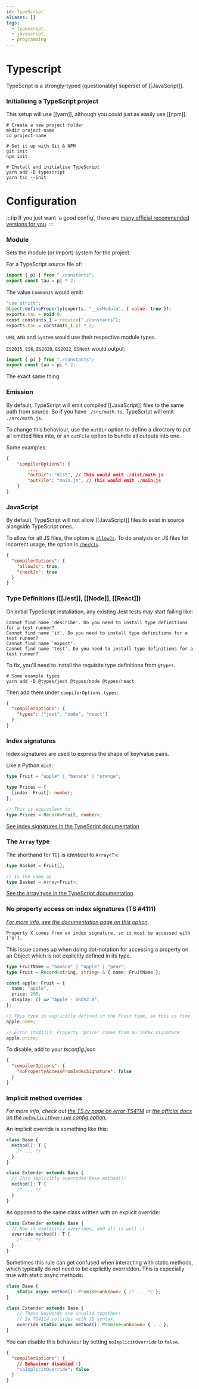```yaml
---
id: TypeScript
aliases: []
tags:
  - typescript,
  - javascript,
  - programming
---
```


# Typescript

TypeScript is a strongly-typed (questionably) superset of [[JavaScript]].

### Initialising a TypeScript project

This setup will use [[yarn]], although you could just as easily use [[npm]].

```shell
# Create a new project folder
mkdir project-name
cd project-name

# Set it up with Git & NPM
git init
npm init

# Install and initialise TypeScript
yarn add -D typescript
yarn tsc --init
```

# Configuration

:::tip
If you just want 'a good config', there are [many official recommended versions for you](https://github.com/tsconfig/bases).
:::

### Module

Sets the module (or import) system for the project.

For a TypeScript source file of:

```ts
import { pi } from "./constants";
export const tau = pi * 2;
```

The value `CommonJS` would emit:

```js
"use strict";
Object.defineProperty(exports, "__esModule", { value: true });
exports.tau = void 0;
const constants_1 = require("./constants");
exports.tau = constants_1.pi * 2;
```

`UMD`, `AMD` and `System` would use their respective module types.

`ES2015`, `ES6`, `ES2020`, `ES2022`, `ESNext` would output:

```js
import { pi } from "./constants";
export const tau = pi * 2;
```

The exact same thing.

### Emission

By default, TypeScript will emit compiled [[JavaScript]] files to the same path from source.
So if you have `./src/math.ts`, TypeScript will emit `./src/math.js`.

To change this behaviour, use the `outDir` option to define a directory to put all emitted files into, or an `outFile` option to bundle all outputs into one.

Some examples:

```json
{
	"compilerOptions": {
		...,
		"outDir": "dist", // This would emit ./dist/math.js
		"outFile": "main.js", // This would emit ./main.js
	}
}
```

### JavaScript

By default, TypeScript will not allow [[JavaScript]] files to exist in source alongside TypeScript ones.

To allow for all JS files, the option is [`allowJs`](https://www.typescriptlang.org/tsconfig#allowJs).
To do analysis on JS files for incorrect usage, the option is [`checkJs`](https://www.typescriptlang.org/tsconfig#checkJs).

```json
{
  "compilerOptions": {
    "allowJs": true,
    "checkJs": true
  }
}
```

### Type Definitions ([[Jest]], [[Node]], [[React]])

On initial TypeScript installation, any existing Jest tests may start failing like:

```
Cannot find name 'describe'. Do you need to install type definitions for a test runner?
Cannot find name 'it'. Do you need to install type definitions for a test runner?
Cannot find name 'expect'.
Cannot find name 'test'. Do you need to install type definitions for a test runner?
```

To fix, you'll need to install the requisite type definitions from `@types`.

```shell
# Some example types
yarn add -D @types/jest @types/node @types/react
```

Then add them under `compilerOptions.types`:

```json
{
  "compilerOptions": {
    "types": ["jest", "node", "react"]
  }
}
```

### Index signatures

Index signatures are used to express the shape of key/value pairs.

Like a Python `dict`:

```typescript
type Fruit = "apple" | "banana" | "orange";

type Prices = {
  [index: Fruit]: number;
};

// This is equivalent to
type Prices = Record<Fruit, number>;
```

[See index signatures in the TypeScript documentation](https://www.typescriptlang.org/docs/handbook/2/objects.html#index-signatures)

### The `Array` type

The shorthand for `T[]` is _identical_ to `Array<T>`:

```typescript
type Basket = Fruit[];

// Is the same as
type Basket = Array<Fruit>;
```

[See the array type in the TypeScript documentation](https://www.typescriptlang.org/docs/handbook/2/objects.html#the-array-type)

### No property access on index signatures (TS #4111)

_[For more info, see the documentation page on this option](https://www.typescriptlang.org/tsconfig#noPropertyAccessFromIndexSignature)_.

```text
Property X comes from an index signature, so it must be accessed with ['X'].
```

This issue comes up when doing dot-notation for accessing a property on an Object which is not explicitly defined in its type.

```typescript
type FruitName = "banana" | "apple" | "pear";
type Fruit = Record<string, string> & { name: FruitName };

const apple: Fruit = {
  name: "apple",
  price: 200,
  display: () => "Apple - USD$2.0",
};

// This type is explicitly defined in the Fruit type, so this is fine
apple.name;

// Error (ts4111): Property 'price' comes from an index signature
apple.price;
```

To disable, add to your _tsconfig.json_

```json
{
  "compilerOptions": {
    "noPropertyAccessFromIndexSignature": false
  }
}
```

### Implicit method overrides

_For more info, check out [the TS.tv page on error TS4114](https://typescript.tv/errors/#TS4114) or [the official docs on the `noImplicitOverride` config option.](https://www.typescriptlang.org/tsconfig#noImplicitOverride)_

An implicit override is something like this:

```typescript
class Base {
  method(): T {
    /* ... */
  }
}

class Extender extends Base {
  // This implicitly overrides Base.method()!
  method(): T {
    /* ... */
  }
}
```

As opposed to the same class written with an explicit override:

```typescript
class Extender extends Base {
  // Now it explicitly overrides, and all is well :)
  override method(): T {
    /* ... */
  }
}
```

Sometimes this rule can get confused when interacting with static methods, which typically do not need to be explicitly overridden. This is especially true with static async methods:

```typescript
class Base {
	static async method(): Promise<unknown> { /* ... */ };
}

class Extender extends Base {
	// These keywords are invalid together!
	// So TS4114 collides with JS syntax.
	override static async method(): Promise<unknown> { ... };
}
```

You can disable this behaviour by setting `noImplicitOverride` to `false`.

```json
{
  "compilerOptions": {
    // Behaviour disabled :)
    "noImplicitOverride": false
  }
}
```

